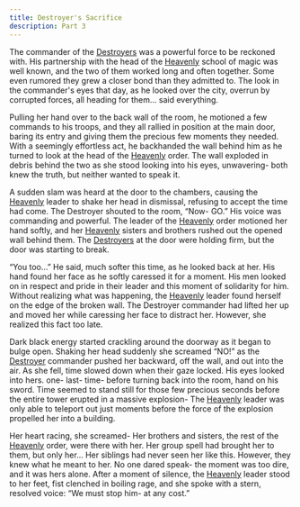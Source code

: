 ```yaml
---
title: Destroyer's Sacrifice
description: Part 3
---
```


The commander of the [Destroyers](/wiki/reference/groups/vita/destroyers/) was a powerful force to be reckoned with. His partnership with the head of the [Heavenly](/wiki/reference/groups/vita/heavenly/) school of magic was well known, and the two of them worked long and often together. Some even rumored they grew a closer bond than they admitted to. The look in the commander's eyes that day, as he looked over the city, overrun by corrupted forces, all heading for them… said everything.

Pulling her hand over to the back wall of the room, he motioned a few commands to his troops, and they all rallied in position at the main door, baring its entry and giving them the precious few moments they needed. With a seemingly effortless act, he backhanded the wall behind him as he turned to look at the head of the [Heavenly](/wiki/reference/groups/vita/heavenly/) order. The wall exploded in debris behind the two as she stood looking into his eyes, unwavering- both knew the truth, but neither wanted to speak it.

A sudden slam was heard at the door to the chambers, causing the [Heavenly](/wiki/reference/groups/vita/heavenly/) leader to shake her head in dismissal, refusing to accept the time had come. The Destroyer shouted to the room, “Now- GO.” His voice was commanding and powerful. The leader of the [Heavenly](/wiki/reference/groups/vita/heavenly/) order motioned her hand softly, and her [Heavenly](/wiki/reference/groups/vita/heavenly/) sisters and brothers rushed out the opened wall behind them. The [Destroyers](/wiki/reference/groups/vita/destroyers/) at the door were holding firm, but the door was starting to break.

“You too…” He said, much softer this time, as he looked back at her. His hand found her face as he softly caressed it for a moment. His men looked on in respect and pride in their leader and this moment of solidarity for him. Without realizing what was happening, the [Heavenly](/wiki/reference/groups/vita/heavenly/) leader found herself on the edge of the broken wall. The Destroyer commander had lifted her up and moved her while caressing her face to distract her. However, she realized this fact too late.

Dark black energy started crackling around the doorway as it began to bulge open. Shaking her head suddenly she screamed “NO!” as the [Destroyer](/wiki/reference/groups/vita/destroyers/) commander pushed her backward, off the wall, and out into the air. As she fell, time slowed down when their gaze locked. His eyes looked into hers. one- last- time- before turning back into the room, hand on his sword. Time seemed to stand still for those few precious seconds before the entire tower erupted in a massive explosion- The [Heavenly](/wiki/reference/groups/vita/heavenly/) leader was only able to teleport out just moments before the force of the explosion propelled her into a building.

Her heart racing, she screamed- Her brothers and sisters, the rest of the [Heavenly](/wiki/reference/groups/vita/heavenly/) order, were there with her. Her group spell had brought her to them, but only her… Her siblings had never seen her like this. However, they knew what he meant to her. No one dared speak- the moment was too dire, and it was hers alone. After a moment of silence, the [Heavenly](/wiki/reference/groups/vita/heavenly/) leader stood to her feet, fist clenched in boiling rage, and she spoke with a stern, resolved voice: “We must stop him- at any cost.”